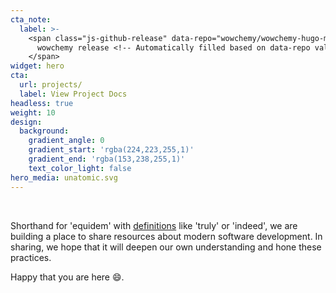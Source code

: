 ```yaml
---
cta_note:
  label: >-
    <span class="js-github-release" data-repo="wowchemy/wowchemy-hugo-modules" style="font-size:xx-small">
      wowchemy release <!-- Automatically filled based on data-repo value -->
    </span>
widget: hero
cta:
  url: projects/
  label: View Project Docs
headless: true
weight: 10
design:
  background:
    gradient_angle: 0
    gradient_start: 'rgba(224,223,255,1)'
    gradient_end: 'rgba(153,238,255,1)'
    text_color_light: false
hero_media: unatomic.svg
---
```

<br />

Shorthand for 'equidem' with [definitions](http://www.perseus.tufts.edu/hopper/text?doc=equidem&fromdoc=Perseus%3Atext%3A1999.04.0060) like 'truly' or 'indeed', we are building a place to share resources about modern software development. In sharing, we hope that it will deepen our own understanding and hone these practices. 

Happy that you are here :smile:.
